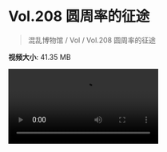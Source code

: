 # Vol.208 圆周率的征途

> 混乱博物馆 / Vol / Vol.208 圆周率的征途

**视频大小**: 41.35 MB

<div class="video"><video src="https://file.hsyhx.top/video/208.mp4" controls preload>🤔 您的浏览器不支持 video 标签</video></div>